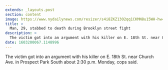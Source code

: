 ```yaml
--- 
extends: _layouts.post 
section: content 
image: https://www.nydailynews.com/resizer/s4i8ZKZ13O2qq1CKMN8u15WH-hw=/1200x0/top/cloudfront-us-east-1.images.arcpublishing.com/tronc/FFOBMVD3HFERRBVVP42QPXEAN4.JPG 
title: > 
  Man, 29, stabbed to death during Brooklyn street fight 
description: > 
  The victim got into an argument with his killer on E. 18th St. near Church Ave. in Prospect Park South about 2:30 p.m. Monday, cops said. 
date: 1603200067.1148996 
--- 
```

<div><p class=""> The victim got into an argument with his killer on E. 18th St. near Church Ave. in Prospect Park South about 2:30 p.m. Monday, cops said.</p> </div>